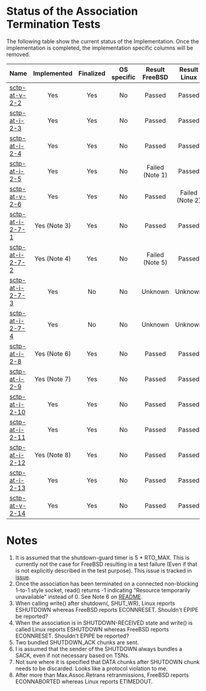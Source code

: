 # Status of the Association Termination Tests

The following table show the current status of the Implementation. Once the implementation is completed, the implementation specific columns will be removed.

| Name                                  | Implemented | Finalized | OS specific | Result FreeBSD | Result Linux   |
|:--------------------------------------|:-----------:|:---------:|:-----------:|:--------------:|:--------------:|
|[sctp-at-v-2-2](sctp-at-v-2-2.pkt)     | Yes         | Yes       | No          | Passed         | Passed         |
|[sctp-at-i-2-3](sctp-at-i-2-3.pkt)     | Yes         | Yes       | No          | Passed         | Passed         |
|[sctp-at-i-2-4](sctp-at-i-2-4.pkt)     | Yes         | Yes       | No          | Passed         | Passed         |
|[sctp-at-i-2-5](sctp-at-i-2-5.pkt)     | Yes         | Yes       | No          | Failed (Note 1)| Passed         |
|[sctp-at-v-2-6](sctp-at-v-2-6.pkt)     | Yes         | Yes       | No          | Passed         | Failed (Note 2)|
|[sctp-at-i-2-7-1](sctp-at-i-2-7-1.pkt) | Yes (Note 3)| Yes       | No          | Passed         | Passed         |
|[sctp-at-i-2-7-2](sctp-at-i-2-7-2.pkt) | Yes (Note 4)| Yes       | No          | Failed (Note 5)| Passed         |
|[sctp-at-i-2-7-3](sctp-at-i-2-7-3.pkt) | Yes         | No        | No          | Unknown        | Unknown        |
|[sctp-at-i-2-7-4](sctp-at-i-2-7-4.pkt) | Yes         | No        | No          | Unknown        | Unknown        |
|[sctp-at-i-2-8](sctp-at-i-2-8.pkt)     | Yes (Note 6)| Yes       | No          | Passed         | Passed         |
|[sctp-at-i-2-9](sctp-at-i-2-9.pkt)     | Yes (Note 7)| Yes       | No          | Passed         | Passed         |
|[sctp-at-i-2-10](sctp-at-i-2-10.pkt)   | Yes         | Yes       | No          | Passed         | Passed         |
|[sctp-at-i-2-11](sctp-at-i-2-11.pkt)   | Yes         | Yes       | No          | Passed         | Passed         |
|[sctp-at-i-2-12](sctp-at-i-2-12.pkt)   | Yes (Note 8)| Yes       | No          | Passed         | Passed         |
|[sctp-at-i-2-13](sctp-at-i-2-13.pkt)   | Yes         | Yes       | No          | Passed         | Passed         |
|[sctp-at-v-2-14](sctp-at-v-2-14.pkt)   | Yes         | Yes       | No          | Passed         | Passed         |

# Notes

1. It is assumed that the shutdown-guard timer is 5 * RTO_MAX. This is currently not the case for FreeBSD resulting in a test failure (Even if that is not explicitly described in the test purpose). This issue is tracked in [issue](https://github.com/sctplab/SCTP_NKE_Yosemite/issues/6).
2. Once the association has been terminated on a connected non-blocking 1-to-1 style socket, read() returns -1 indicating "Resource temporarily unavailable" instead of 0. See Note 6 on [README](https://github.com/nplab/ETSI-SCTP-Conformance-Testsuite/blob/master/sctp-bdc-tests/README.md).
3. When calling write() after shutdown(, SHUT_WR), Linux reports ESHUTDOWN whereas FreeBSD reports ECONNRESET. Shouldn't EPIPE be reported?
4. When the association is in SHUTDOWN-RECEIVED state and write() is called Linux reports ESHUTDOWN whereas FreeBSD reports ECONNRESET. Shouldn't EPIPE be reported?
5. Two bundled SHUTDOWN_ACK chunks are sent.
6. I is assumed that the sender of the SHUTDOWN always bundles a SACK, even if not necessary based on TSNs.
7. Not sure where it is specified that DATA chunks after SHUTDOWN chunk needs to be discarded. Looks like a protocol violation to me.
8. After more than Max.Assoc.Retrans retranmissions, FreeBSD reports ECONNABORTED whereas Linux reports ETIMEDOUT.
